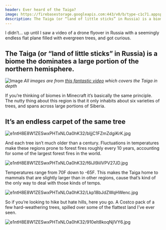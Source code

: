 ```yaml
---
header: Ever heard of the Taiga?
image: https://firebasestorage.googleapis.com:443/v0/b/type-c1c71.appspot.com/o/e1ntH8E8W1ZESwxPHTxNLOa0hK32%2FiZFkQBGLbfJNz2tL.jpg?alt=media&token=4e600901-ee88-44a2-9924-f3e296e3f556
description: The Taiga (or “land of little sticks” in Russia) is a biome the dominates a large portion of the northern hemisphere.
---
```


I didn’t… up until I saw a video of a drone flyover in Russia with a seemingly endless flat plane filled with evergreen trees, and got curious. 

## The Taiga (or “land of little sticks” in Russia) is a biome the dominates a large portion of the northern hemisphere. 

![Image]({{page.image}})
*All images are from [this fantastic video](https://youtu.be/OUmHWrF8MnY) which covers the Taiga in depth*

If you’re thinking of biomes in Minecraft it’s basically the same principle. The nutty thing about this region is that it only inhabits about six varieties of trees, and spans across large portions of Siberia. 

## It’s an endless carpet of the same tree

![e1ntH8E8W1ZESwxPHTxNLOa0hK32/bIjjC1FZmZdgiKrK.jpg](https://firebasestorage.googleapis.com:443/v0/b/type-c1c71.appspot.com/o/e1ntH8E8W1ZESwxPHTxNLOa0hK32%2FbIjjC1FZmZdgiKrK.jpg?alt=media&token=05a3ee88-5618-40c1-8dd3-6134ff01cfc4)

And each tree isn’t much older than a century. Fluctuations in temperatures make these regions prone to forest fires roughly every 10 years, accounting for some of the largest forest fires in the world.

![e1ntH8E8W1ZESwxPHTxNLOa0hK32/f6iJI9iilVPV27JD.jpg](https://firebasestorage.googleapis.com:443/v0/b/type-c1c71.appspot.com/o/e1ntH8E8W1ZESwxPHTxNLOa0hK32%2Ff6iJI9iilVPV27JD.jpg?alt=media&token=de2fa67d-2fd6-4477-899f-b9391d961125)

Temperatures range from 70F down to -65F. This makes the Taiga home to mammals that are slightly larger than in other regions, cause that’s kind of the only way to deal with those kinds of temps. 

![e1ntH8E8W1ZESwxPHTxNLOa0hK32/Lkp18bJdZWqHWenc.jpg](https://firebasestorage.googleapis.com:443/v0/b/type-c1c71.appspot.com/o/e1ntH8E8W1ZESwxPHTxNLOa0hK32%2FLkp18bJdZWqHWenc.jpg?alt=media&token=d186c3b0-7838-4d97-a9df-30c77474fb2a)

So if you’re looking to hike but hate hills, here you go. A Costco pack of a few hard-weathering trees, spilled over some of the flattest land I’ve ever seen.

![e1ntH8E8W1ZESwxPHTxNLOa0hK32/910elt8koqNjlVY6.jpg](https://firebasestorage.googleapis.com:443/v0/b/type-c1c71.appspot.com/o/e1ntH8E8W1ZESwxPHTxNLOa0hK32%2F910elt8koqNjlVY6.jpg?alt=media&token=110ef083-0d77-4cee-9254-cd7bb4bd85ed)

